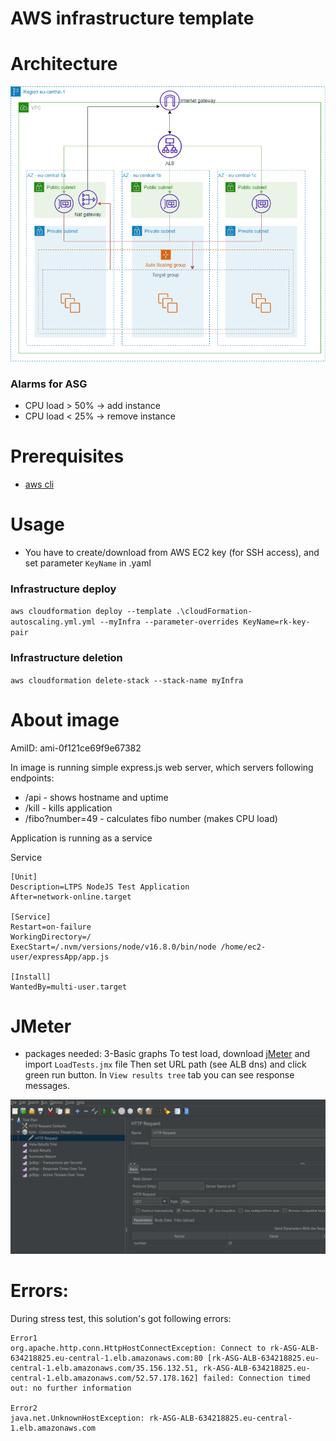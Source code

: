 # AWS infrastructure template

# Architecture
![](architecture.png)

### Alarms for ASG
- CPU load > 50% -> add instance
- CPU load < 25% -> remove instance


# Prerequisites
- [aws cli](https://aws.amazon.com/cli/)

# Usage
- You have to create/download from AWS EC2 key (for SSH access), and set parameter `KeyName` in .yaml

### Infrastructure deploy
`aws cloudformation deploy --template .\cloudFormation-autoscaling.yml.yml --myInfra --parameter-overrides KeyName=rk-key-pair`

### Infrastructure deletion
`aws cloudformation delete-stack --stack-name myInfra`


# About image
AmiID: ami-0f121ce69f9e67382

In image is running simple express.js web server, which servers following endpoints:
- /api - shows hostname and uptime
- /kill - kills application
- /fibo?number=49 - calculates fibo number (makes CPU load)

Application is running as a service

Service
```
[Unit]
Description=LTPS NodeJS Test Application
After=network-online.target

[Service]
Restart=on-failure
WorkingDirectory=/
ExecStart=/.nvm/versions/node/v16.8.0/bin/node /home/ec2-user/expressApp/app.js

[Install]
WantedBy=multi-user.target
```

# JMeter
- packages needed: 3-Basic graphs
To test load, download [jMeter](https://jmeter.apache.org/) and import `LoadTests.jmx` file
Then set URL path (see ALB dns) and click green run button. In `View results tree` tab  you can see response messages.

![](jmeter.png)

# Errors:
During stress test, this solution's got following errors:

```
Error1
org.apache.http.conn.HttpHostConnectException: Connect to rk-ASG-ALB-634218825.eu-central-1.elb.amazonaws.com:80 [rk-ASG-ALB-634218825.eu-central-1.elb.amazonaws.com/35.156.132.51, rk-ASG-ALB-634218825.eu-central-1.elb.amazonaws.com/52.57.178.162] failed: Connection timed out: no further information

Error2
java.net.UnknownHostException: rk-ASG-ALB-634218825.eu-central-1.elb.amazonaws.com

```
